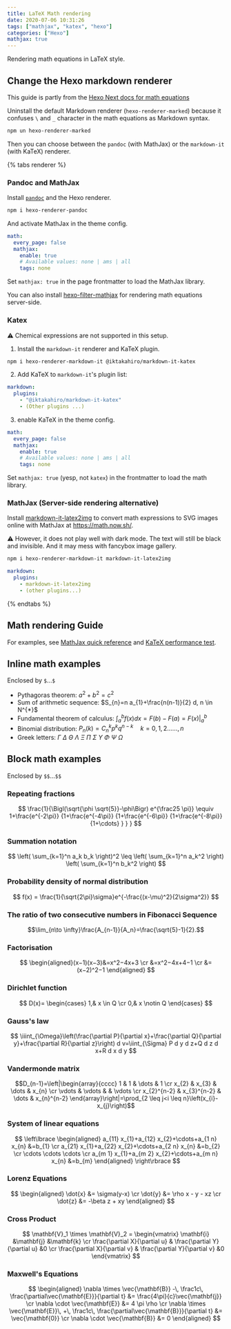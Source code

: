 ```yaml
---
title: LaTeX Math rendering
date: 2020-07-06 10:31:26
tags: ["mathjax", "katex", "hexo"]
categories: ["Hexo"]
mathjax: true
---
```


Rendering math equations in LaTeX style.

<!-- more -->

## Change the Hexo markdown renderer

This guide is partly from the [Hexo Next docs for math equations](https://theme-next.js.org/docs/third-party-services/math-equations.html)

Uninstall the default Markdown renderer (`hexo-renderer-marked`) because it confuses `\` and `_` character in the math equations as Markdown syntax.

```bash
npm un hexo-renderer-marked
```

Then you can choose between the `pandoc` (with MathJax) or the `markdown-it` (with KaTeX) renderer.

{% tabs renderer %}
<!-- tab pandoc + MathJax -->

### Pandoc and MathJax

Install [`pandoc`](https://pandoc.org/installing.html) and the Hexo renderer.

```bash
npm i hexo-renderer-pandoc
```

And activate MathJax in the theme config.

```yaml _config.next.yml
math:
  every_page: false
  mathjax:
    enable: true
    # Available values: none | ams | all
    tags: none
```

Set `mathjax: true` in the page frontmatter to load the MathJax library.

You can also install [hexo-filter-mathjax](https://github.com/next-theme/hexo-filter-mathjax) for rendering math equations server-side.

<!-- endtab -->

<!-- tab markdown-it -->

### Katex

⚠️ Chemical expressions are not supported in this setup.

1. Install the `markdown-it` renderer and KaTeX plugin.
```bash
npm i hexo-renderer-markdown-it @iktakahiro/markdown-it-katex
```

2. Add KaTeX to `markdown-it`'s plugin list:
```yaml _config.yml
markdown:
  plugins:
    - "@iktakahiro/markdown-it-katex"
    - (Other plugins ...)
```

3. enable KaTeX in the theme config.
```yaml _config.next.yml
math:
  every_page: false
  mathjax:
    enable: true
    # Available values: none | ams | all
    tags: none
```

Set `mathjax: true` (yesp, not `katex`) in the frontmatter to load the math library.

### MathJax (Server-side rendering alternative)

Install [markdown-it-latex2img](https://github.com/MakerGYT/markdown-it-latex2img) to convert math expressions to SVG images online with MathJax at <https://math.now.sh/>.

⚠️ However, it does not play well with dark mode. The text will still be black and invisible. And it may mess with fancybox image gallery.

```bash
npm i hexo-renderer-markdown-it markdown-it-latex2img
```

```yml _config.yml
markdown:
  plugins:
    - markdown-it-latex2img
    - (other plugins...)
```

<!-- endtab -->
{% endtabs %}

## Math rendering Guide

For examples, see [MathJax quick reference](https://math.meta.stackexchange.com/questions/5020/mathjax-basic-tutorial-and-quick-reference) and [KaTeX performance test](https://www.intmath.com/cg5/katex-mathjax-comparison.php).

## Inline math examples

Enclosed by `$`...`$`

- Pythagoras theorem: $a^2+b^2=c^2$
- Sum of arithmetic sequence: $S_{n}=n a_{1}+\frac{n(n-1)}{2} d, n \in N^{*}$
- Fundamental theorem of calculus: $\int_{a}^{b} f(x) d x=F(b)-F(a)=\left.F(x)\right|_{a} ^{b}$
- Binomial distribution: $P_{n}(k)=C_{n}^{k} p^{k} q^{n-k} \quad k=0,1,2 \ldots \ldots, n$
- Greek letters: $\Gamma\ \Delta\ \Theta\ \Lambda\ \Xi\ \Pi\ \Sigma\ \Upsilon\ \Phi\ \Psi\ \Omega$

## Block math examples

Enclosed by `$$`...`$$`

### Repeating fractions

$$
\frac{1}{\Bigl(\sqrt{\phi \sqrt{5}}-\phi\Bigr) e^{\frac25 \pi}} \equiv 1+\frac{e^{-2\pi}} {1+\frac{e^{-4\pi}} {1+\frac{e^{-6\pi}} {1+\frac{e^{-8\pi}} {1+\cdots} } } }
$$

### Summation notation

$$
\left( \sum_{k=1}^n a_k b_k \right)^2 \leq \left( \sum_{k=1}^n a_k^2 \right) \left( \sum_{k=1}^n b_k^2 \right)
$$

### Probability density of normal distribution

$$
f(x) = \frac{1}{\sqrt{2\pi}\sigma}e^{-\frac{(x-\mu)^2}{2\sigma^2}}
$$

### The ratio of two consecutive numbers in Fibonacci Sequence

$$\lim_{n\to \infty}\frac{A_{n-1}}{A_n}=\frac{\sqrt{5}-1}{2}.$$

### Factorisation

$$
\begin{aligned}(x−1)(x−3)&=x^2−4x+3 \cr
&=x^2−4x+4−1 \cr
&=(x−2)^2−1
\end{aligned}
$$

### Dirichlet function

$$
D(x)=
\begin{cases}
1,& x \in Q \cr
0,& x \notin Q
\end{cases}
$$

### Gauss's law

$$
\iiint_{\Omega}\left(\frac{\partial P}{\partial x}+\frac{\partial Q}{\partial y}+\frac{\partial R}{\partial z}\right) d v=\iint_{\Sigma} P d y d z+Q d z d x+R d x d y
$$

### Vandermonde matrix

$$D_{n-1}=\left|\begin{array}{cccc}
1 & 1 & \dots & 1 \cr
x_{2} & x_{3} & \dots & x_{n} \cr
\vdots & \vdots & & \vdots \cr
x_{2}^{n-2} & x_{3}^{n-2} & \dots & x_{n}^{n-2}
\end{array}\right|=\prod_{2 \leq j<i \leq n}\left(x_{i}-x_{j}\right)$$

### System of linear equations

$$
\left\lbrace
\begin{aligned}
a_{11} x_{1}+a_{12} x_{2}+\cdots+a_{1 n} x_{n} &=b_{1} \cr
a_{21} x_{1}+a_{22} x_{2}+\cdots+a_{2 n} x_{n} &=b_{2} \cr
\cdots \cdots \cdots \cr
a_{m 1} x_{1}+a_{m 2} x_{2}+\cdots+a_{m n} x_{n} &=b_{m}
\end{aligned}
\right\rbrace
$$

### Lorenz Equations

$$
\begin{aligned}
\dot{x} &= \sigma(y-x) \cr
\dot{y} &= \rho x - y - xz \cr
\dot{z} &= -\beta z + xy
\end{aligned}
$$

### Cross Product

$$
\mathbf{V}_1 \times \mathbf{V}_2 =  \begin{vmatrix}
\mathbf{i} &\mathbf{j} &\mathbf{k} \cr
\frac{\partial X}{\partial u} & \frac{\partial Y}{\partial u} &0 \cr
\frac{\partial X}{\partial v} & \frac{\partial Y}{\partial v} &0
\end{vmatrix}
$$

### Maxwell's Equations

$$
\begin{aligned}
\nabla \times \vec{\mathbf{B}} -\, \frac1c\, \frac{\partial\vec{\mathbf{E}}}{\partial t} &= \frac{4\pi}{c}\vec{\mathbf{j}} \cr
\nabla \cdot \vec{\mathbf{E}} &= 4 \pi \rho \cr
\nabla \times \vec{\mathbf{E}}\, +\, \frac1c\, \frac{\partial\vec{\mathbf{B}}}{\partial t} &= \vec{\mathbf{0}} \cr
\nabla \cdot \vec{\mathbf{B}} &= 0 \end{aligned}
$$
